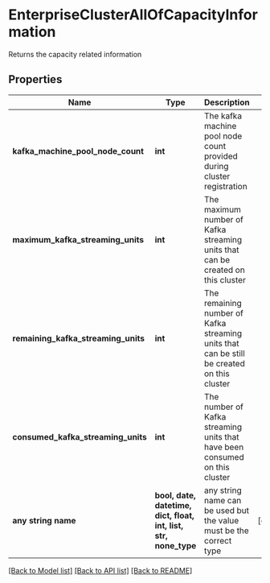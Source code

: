 # EnterpriseClusterAllOfCapacityInformation

Returns the capacity related information

## Properties
Name | Type | Description | Notes
------------ | ------------- | ------------- | -------------
**kafka_machine_pool_node_count** | **int** | The kafka machine pool node count provided during cluster registration | 
**maximum_kafka_streaming_units** | **int** | The maximum number of Kafka streaming units that can be created on this cluster | 
**remaining_kafka_streaming_units** | **int** | The remaining number of Kafka streaming units that can be still be created on this cluster | 
**consumed_kafka_streaming_units** | **int** | The number of Kafka streaming units that have been consumed on this cluster | 
**any string name** | **bool, date, datetime, dict, float, int, list, str, none_type** | any string name can be used but the value must be the correct type | [optional]

[[Back to Model list]](../README.md#documentation-for-models) [[Back to API list]](../README.md#documentation-for-api-endpoints) [[Back to README]](../README.md)


